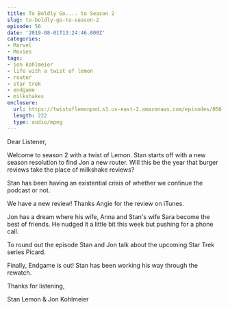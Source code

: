 ```yaml
---
title: To Boldly Go.... to Season 2
slug: to-boldly-go-to-season-2
episode: 56
date: '2019-08-01T13:24:46.000Z'
categories:
- Marvel
- Movies
tags:
- jon kohlmeier
- life with a twist of lemon
- router
- star trek
- endgame
- milkshakes
enclosure:
  url: https://twistoflemonpod.s3.us-east-2.amazonaws.com/episodes/056-lwatol-20190801.mp3
  length: 222
  type: audio/mpeg
---
```


Dear Listener,

Welcome to season 2 with a twist of Lemon. Stan starts off with a new season resolution to find Jon a new router. Will this be the year that burger reviews take the place of milkshake reviews?

Stan has been having an existential crisis of whether we continue the podcast or not.

We have a new review! Thanks Angie for the review on iTunes.

Jon has a dream where his wife, Anna and Stan's wife Sara become the best of friends. He nudged it a little bit this week but pushing for a phone call.

To round out the episode Stan and Jon talk about the upcoming Star Trek series Picard.

Finally, Endgame is out! Stan has been working his way through the rewatch.

Thanks for listening,

Stan Lemon & Jon Kohlmeier


